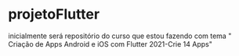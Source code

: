 # projetoFlutter
inicialmente será repositório do curso que estou fazendo com tema " Criação de Apps Android e iOS com Flutter 2021-Crie 14 Apps" 

